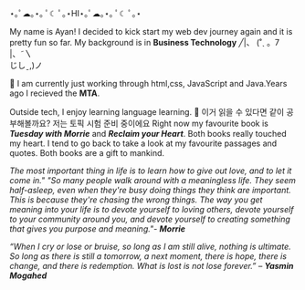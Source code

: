 
⋆｡ﾟ☁︎｡⋆｡ ﾟ☾ ﾟ｡⋆HI⋆｡ﾟ☁︎｡⋆｡ ﾟ☾ ﾟ｡⋆

My name is Ayan! I decided to kick start my web dev journey again and it is pretty fun so far.
My background is in <b>Business Technology</b> 
                           ╱|、
                          (˚ˎ 。7  
                           |、˜〵          
                          じしˍ,)ノ

🌱 I am currently just working through html,css, JavaScript and Java.Years ago I recieved the <b>MTA</b>.

Outside tech, I enjoy learning language learning. 👯  이거 읽을 수 있다면 같이 공부해볼까요? 저는 토픽 시험 준비 중이에요
Right now my favourite book is <i><b> Tuesday with Morrie</b></i> and  <i><b> Reclaim your Heart</b></i>. Both books really touched my heart. I tend to go back to take a look at my favourite passages and quotes. Both books are a gift to mankind.

<i>The most important thing in life is to learn how to give out love, and to let it come in."
"So many people walk around with a meaningless life. They seem half-asleep, even when they're busy doing things they think are important. This is because they're chasing the wrong things. The way you get meaning into your life is to devote yourself to loving others, devote yourself to your community around you, and devote yourself to creating something that gives you purpose and meaning."<i/>- <b>Morrie</b>

<i>“When I cry or lose or bruise, so long as I am still alive, nothing is ultimate. So long as there is still a tomorrow, a next moment, there is hope, there is change, and there is redemption. What is lost is not lose forever.” </i> – <b>Yasmin Mogahed</b>




<!--
**ayanniiee/ayanniiee** is a ✨ _special_ ✨ repository because its `README.md` (this file) appears on your GitHub profile.

Here are some ideas to get you started:

- 🔭 I’m currently working on ...
- 🌱 I’m currently learning ...
- 👯 I’m looking to collaborate on ...
- 🤔 I’m looking for help with ...
- 💬 Ask me about ...
- 📫 How to reach me: ...
- 😄 Pronouns: ...
- ⚡ Fun fact: ...
-->
